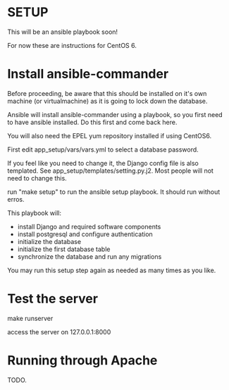 SETUP
=====

This will be an ansible playbook soon!

For now these are instructions for CentOS 6.

Install ansible-commander
=========================

Before proceeding, be aware that this should be installed on it's own 
machine (or virtualmachine) as it is going to lock down the database.

Ansible will install ansible-commander using a playbook, so you first
need to have ansible installed.  Do this first and come back here.

You will also need the EPEL yum repository installed if using CentOS6.

First edit app_setup/vars/vars.yml to select a database password.

If you feel like you need to change it, the Django config file is also 
templated.  See app_setup/templates/setting.py.j2.  Most people will
not need to change this.

run "make setup" to run the ansible setup playbook.  It should run
without erros.

This playbook will:

  * install Django and required software components
  * install postgresql and configure authentication
  * initialize the database
  * initialize the first database table
  * synchronize the database and run any migrations

You may run this setup step again as needed as many times
as you like.

Test the server
===============

make runserver

access the server on 127.0.0.1:8000

Running through Apache
======================

TODO.



